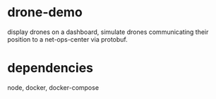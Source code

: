 drone-demo
===

display drones on a dashboard, simulate drones communicating their position to 
a net-ops-center via protobuf.

dependencies
===

node, docker, docker-compose
